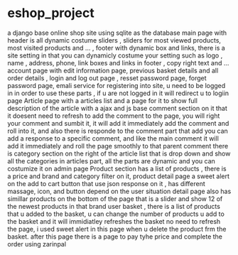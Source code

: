 # eshop_project

a django base online shop site using sqlite as the database
main page with header is all dynamic costume sliders , sliders for most viewed products, most visited products and ... , footer with dynamic box and links, there is a 
site setting in that you can dynamicly costume your setting such as logo , name , address, phone, link boxes and links in footer , copy right text and ...
account page with edit information page, previous basket details and all order details , login and log out page , resset password page, forget password page, emali service
for registering into site, u need to be logged in in order to use these parts , if u are not logged in it will redirect u to logiin page
Article page with a articles list and a page for it to show full description of the article with a ajax and js base comment section on it that it doesent need to refresh to
add the comment to the page, you will right your comment and sumbit it, it will add it immediately add the comment and roll into it, and also there is responde to the comment
part that add you can add a response to a specific comment, and like the main comment it will add it immediately and roll the page smoothly to that parent comment
there is category section on the right of the article list that is drop down and show all the categories in articles part, all the parts are dynamic and you can costumize 
it on admin page
Product section has a list of products , there is a price and brand and category filter on it,
product detail page a sweet alert on the add to cart button that use json response on it , has different massage, icon, and button depend on the user situation
detail page also has simillar products on the bottom of the page that is a slider and show 12 of the newest products in that brand
user basket , there is a list of products that u added to the basket, u can change the number of products u add to the basket and it will immidiatley refreshes the basket no need to refresh the page, i used sweet alert in this page when u delete the product frm the basket.
after this page there is a page to pay tyhe price and complete the order using zarinpal
